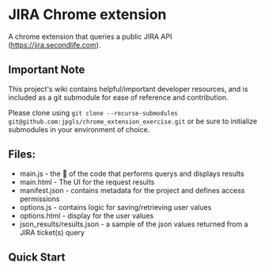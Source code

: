 # JIRA Chrome extension
A chrome extension that queries a public JIRA API (https://jira.secondlife.com). 

## Important Note
This project's wiki contains helpful/important developer resources, and is included as a git submodule for ease of reference and contribution.

Please clone using `git clone --recurse-submodules git@github.com:jpgls/chrome_extension_exercise.git` or be sure to initialize submodules in your environment of choice.

## Files:
* main.js - the :meat_on_bone: of the code that performs querys and displays results
* main.html - The UI for the request results
* manifest.json - contains metadata for the project and defines access permissions
* options.js - contains logic for saving/retrieving user values
* options.html - display for the user values
* json_results/results.json - a sample of the json values returned from a JIRA ticket(s) query

## Quick Start
